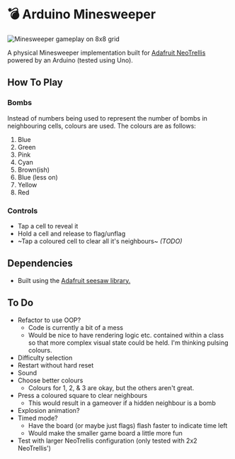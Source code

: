 # 💣 Arduino Minesweeper

![Minesweeper gameplay on 8x8 grid](example-video.gif)

A physical Minesweeper implementation built for [Adafruit NeoTrellis](https://www.adafruit.com/product/3954) powered by an Arduino (tested using Uno).

## How To Play

### Bombs

Instead of numbers being used to represent the number of bombs in neighbouring cells, colours are used. The colours are as follows:

1) Blue
2) Green
3) Pink
4) Cyan
5) Brown(ish)
6) Blue (less on)
7) Yellow
8) Red

### Controls

* Tap a cell to reveal it
* Hold a cell and release to flag/unflag
* ~Tap a coloured cell to clear all it's neighbours~ _(TODO)_

## Dependencies

* Built using the [Adafruit seesaw library.](https://github.com/adafruit/Adafruit_Seesaw)

## To Do

* Refactor to use OOP?
  * Code is currently a bit of a mess
  * Would be nice to have rendering logic etc. contained within a class so that more complex visual state could be held. I'm thinking pulsing colours.
* Difficulty selection
* Restart without hard reset
* Sound
* Choose better colours
  * Colours for 1, 2, & 3 are okay, but the others aren't great.
* Press a coloured square to clear neighbours
  * This would result in a gameover if a hidden neighbour is a bomb
* Explosion animation?
* Timed mode?
  * Have the board (or maybe just flags) flash faster to indicate time left
  * Would make the smaller game board a little more fun
* Test with larger NeoTrellis configuration (only tested with 2x2 NeoTrellis')